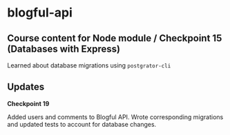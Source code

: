 # blogful-api

## Course content for Node module / Checkpoint 15 (Databases with Express)

Learned about database migrations using `postgrator-cli`

## Updates

**Checkpoint 19**

Added users and comments to Blogful API. Wrote corresponding migrations and updated tests to account for database changes.
